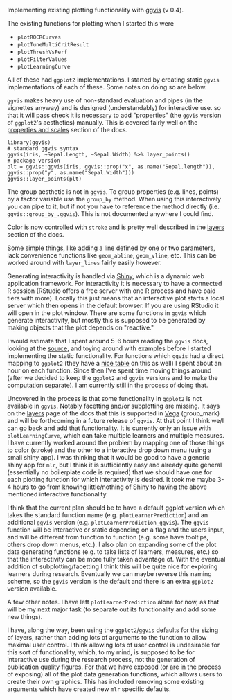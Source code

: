 Implementing existing plotting functionality with [ggvis](http://ggvis.rstudio.com/) (v 0.4). 

The existing functions for plotting when I started this were
- `plotROCRCurves`
- `plotTuneMultiCritResult`
- `plotThreshVsPerf`
- `plotFilterValues`
- `plotLearningCurve`

All of these had `ggplot2` implementations. I started by creating static `ggvis` implementations of each of these. Some notes on doing so are below.

`ggvis` makes heavy use of non-standard evaluation and pipes (in the vignettes anyway) and is designed (understandably) for interactive use. so that it will pass check it is necessary to add "properties" (the `ggvis` version of `ggplot2`'s aesthetics) manually. This is covered fairly well on the [properties and scales](http://ggvis.rstudio.com/properties-scales.html) section of the docs.

```{r}
library(ggvis)
# standard ggvis syntax
ggvis(iris, ~Sepal.Length, ~Sepal.Width) %>% layer_points()
# package version
plt = ggvis::ggvis(iris, ggvis::prop("x", as.name("Sepal.length")), ggvis::prop("y", as.name("Sepal.Width")))
ggvis::layer_points(plt)
```
The group aesthetic is not in `ggvis`. To group properties (e.g. lines, points) by a factor variable use the `group_by` method. When using this interactively you can pipe to it, but if not you have to reference the method directly (i.e. `ggvis::group_by_.ggvis`). This is not documented anywhere I could find.

Color is now controlled with `stroke` and is pretty well described in the [layers](http://ggvis.rstudio.com/layers.html) section of the docs.

Some simple things, like adding a line defined by one or two parameters, lack convenience functions like `geom_abline`, `geom_vline`, etc. This can be worked around with `layer_lines` fairly easily however.

Generating interactivity is handled via [Shiny](http://shiny.rstudio.com/), which is a dynamic web application framework. For interactivity it is necessary to have a connected R session (RStudio offers a free server with one R process and have paid tiers with more). Locally this just means that an interactive plot starts a local server which then opens in the default browser. If you are using RStudio it will open in the plot window. There are some functions in `ggvis` which generate interactivity, but mostly this is supposed to be generated by making objects that the plot depends on "reactive."

I would estimate that I spent around 5-6 hours reading the `ggvis` docs, looking at the [source](https://github.com/rstudio/ggvis/), and toying around with examples before I started implementing the static functionality. For functions which `ggvis` had a direct mapping to `ggplot2` (they have a [nice table](http://ggvis.rstudio.com/ggplot2.html) on this as well) I spent about an hour on each function. Since then I've spent time moving things around (after we decided to keep the `ggplot2` and `ggvis` versions and to make the computation separate). I am currently still in the process of doing that.

Uncovered in the process is that some functionality in `ggplot2` is not available in `ggvis`. Notably facetting and/or subplotting are missing. It says on the [layers](http://ggvis.rstudio.com/layers.html) page of the docs that this is supported in [Vega](https://trifacta.github.io/vega/) (group_mark) and will be forthcoming in a future release of `ggvis`. At that point I think we/I can go back and add that functionality. It is currently only an issue with `plotLearningCurve`, which can take multiple learners and multiple measures. I have currently worked around the problem by mapping one of those things to color (stroke) and the other to a interactive drop down menu (using a small shiny app). I was thinking that it would be good to have a generic shiny app for `mlr`, but I think it is sufficiently easy and already quite general (essentially no boilerplate code is required) that we should have one for each plotting function for which interactivity is desired. It took me maybe 3-4 hours to go from knowing little/nothing of Shiny to having the above mentioned interactive functionality.

I think that the current plan should be to have a default ggplot version which takes the standard function name (e.g. `plotLearnerPrediction`) and an additional `ggvis` version (e.g. `plotLearnerPrediction_ggvis`). The `ggvis` function will be interactive or static depending on a flag and the users input, and will be different from function to function (e.g. some have tooltips, others drop down menus, etc.). I also plan on expanding some of the plot data generating functions (e.g. to take lists of learners, measures, etc.) so that the interactivity can be more fully taken advantage of. With the eventual addition of subplotting/facetting I think this will be quite nice for exploring learners during research. Eventually we can maybe reverse this naming scheme, so the `ggvis` version is the default and there is an extra `ggplot2` version available.

A few other notes. I have left `plotLearnerPrediction` alone for now, as that will be my next major task (to separate out its functionality and add some new things).

I have, along the way, been using the `ggplot2`/`ggvis` defaults for the sizing of layers, rather than adding lots of arguments to the function to allow maximal user control. I think allowing lots of user control is undesirable for this sort of functionality, which, to my mind, is supposed to be for interactive use during the research process, not the generation of publication quality figures. For that we have exposed (or are in the process of exposing) all of the plot data generation functions, which allows users to create their own graphics. This has included removing some existing arguments which have created new `mlr` specific defaults.